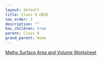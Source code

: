 ```yaml
---
layout: default
title: Class 9 CBSE
nav_order: 3
description: ""
has_children: true
parent: Class 9
grand_parent: Home
---
```


[Maths Surface Area and Volume Worksheet](./class9/maths/cbse/worksheet-surface-area-volume.html)